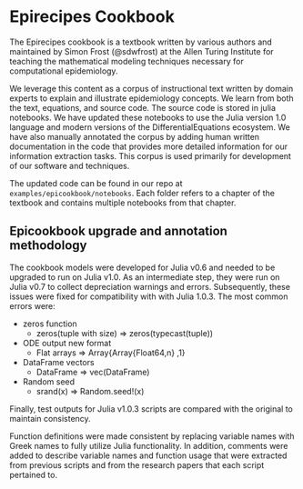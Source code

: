 # Epirecipes Cookbook

The Epirecipes cookbook is a textbook written by various authors and maintained by Simon Frost (@sdwfrost) at the Allen
Turing Institute for teaching the mathematical modeling techniques necessary for computational epidemiology.

We leverage this content as a corpus of instructional text written by domain experts to explain and illustrate
epidemiology concepts. We learn from both the text, equations, and source code. The source code is stored in julia
notebooks. We have updated these notebooks to use the Julia version 1.0 language and modern versions of the
DifferentialEquations ecosystem. We have also manually annotated the corpus by adding human written documentation in the
code that provides more detailed information for our information extraction tasks. This corpus is used primarily for
development of our software and techniques.

The updated code can be found in our repo at `examples/epicookbook/notebooks`. Each folder refers to a chapter of the
textbook and contains multiple notebooks from that chapter.


## Epicookbook upgrade and annotation methodology

The cookbook models were developed for Julia v0.6 and needed to be upgraded to run on
Julia v1.0. As an intermediate step, they were run on Julia v0.7 to collect depreciation
warnings and errors. Subsequently, these issues were fixed for compatibility with with
Julia 1.0.3. The most common errors were:

- zeros function 
    * zeros(tuple with size) => zeros(typecast(tuple))
- ODE output new format 
    * Flat arrays => Array{Array{Float64,n} ,1}
-  DataFrame vectors
    * DataFrame => vec(DataFrame)
- Random seed
    * srand(x) => Random.seed!(x)

Finally, test outputs for Julia v1.0.3 scripts are compared with the original to
maintain consistency. 

Function definitions were made consistent by replacing variable names with Greek names to
fully utilize Julia functionality. In addition, comments were added to describe variable
names and function usage that were extracted from previous scripts and from the research
papers that each script pertained to.
